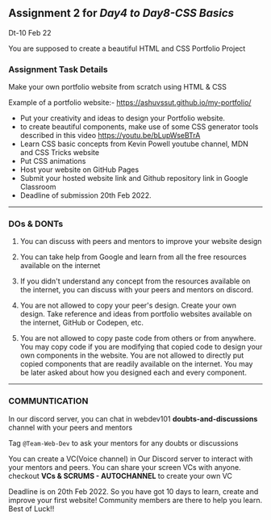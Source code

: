 Assignment 2 for *Day4 to Day8-CSS Basics*									
----------------------------------------------------------------------------------------
Dt-10 Feb 22

You are supposed to create a beautiful HTML and CSS Portfolio Project

### Assignment Task Details

Make your own portfolio website from scratch using HTML & CSS

Example of a portfolio website:- https://ashuvssut.github.io/my-portfolio/
- Put your creativity and ideas to design your Portfolio website.
- to create beautiful components, make use of some CSS generator tools described in 
this video https://youtu.be/bLupWseBTrA
- Learn CSS basic concepts from Kevin Powell youtube channel, MDN and CSS Tricks website
- Put CSS animations 
- Host your website on GitHub Pages
- Submit your hosted website link and Github repository link in Google Classroom
- Deadline of submission 20th Feb 2022.
----------------------------------------------------------------------------------------

### DOs & DONTs

1. You can discuss with peers and mentors to improve your website design
2. You can take help from Google and learn from all the free resources available on the internet
3. If you didn't understand any concept from the resources available on the internet, you can discuss
with your peers and mentors on discord.

4. You are not allowed to copy your peer's design. Create your own design. Take reference and ideas
from portfolio websites available on the internet, GitHub or Codepen, etc.
5. You are not allowed to copy paste code from others or from anywhere. You may copy code
if you are modifying that copied code to design your own components in the website. You are 
not allowed to directly put copied components that are readily available on the internet.
You may be later asked about how you designed each and every component.

-----------------------------------------------------------------------------------------

### COMMUNTICATION

In our discord server, you can chat in webdev101 **doubts-and-discussions** channel with your 
peers and mentors 

Tag `@Team-Web-Dev` to ask your mentors for any doubts or discussions

You can create a VC(Voice channel) in Our Discord server to interact with your mentors and peers.
You can share your screen VCs with anyone. checkout **VCs & SCRUMS - AUTOCHANNEL** to create your own VC

Deadline is on 20th Feb 2022. So you have got 10 days to learn, create and improve your first website!
Community members are there to help you learn. Best of Luck!!

